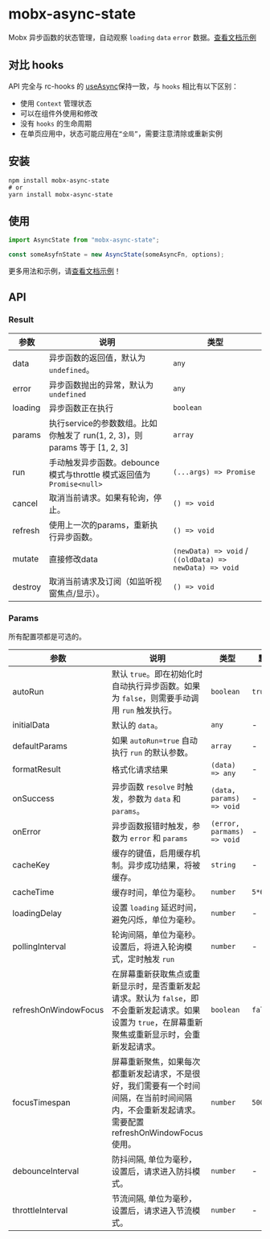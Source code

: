 # mobx-async-state

Mobx 异步函数的状态管理，自动观察 `loading` `data` `error` 数据。[查看文档示例]


## 对比 hooks

API 完全与 rc-hooks 的 [useAsync]保持一致，与 `hooks` 相比有以下区别：

- 使用 `Context` 管理状态
- 可以在组件外使用和修改
- 没有 `hooks` 的生命周期
- 在单页应用中，状态可能应用在`“全局”`，需要注意清除或重新实例


## 安装

```shell
npm install mobx-async-state
# or
yarn install mobx-async-state
```

## 使用

```javascript
import AsyncState from "mobx-async-state";

const someAsyfnState = new AsyncState(someAsyncFn, options);
```

更多用法和示例，请[查看文档示例]！


## API

### Result

参数 | 说明 | 类型 |
------------- | ------------- | ------------- |
data  | 异步函数的返回值，默认为 `undefined`。 | `any` |
error  | 异步函数抛出的异常，默认为 `undefined` | `any` |
loading  | 异步函数正在执行 | `boolean` |
params  | 执行service的参数数组。比如你触发了 run(1, 2, 3)，则 params 等于 [1, 2, 3] | `array` |
run  | 手动触发异步函数。debounce 模式与throttle 模式返回值为 `Promise<null>` | `(...args) => Promise` |
cancel  | 取消当前请求。如果有轮询，停止。 | `() => void` |
refresh  | 使用上一次的params，重新执行异步函数。 | `() => void` |
mutate  | 直接修改data | `(newData) => void` / `((oldData) => newData) => void` |
destroy  | 取消当前请求及订阅（如监听视窗焦点/显示）。 | `() => void` |

### Params

所有配置项都是可选的。

参数 | 说明 | 类型 | 默认值 |
------------- | ------------- | ------------- | ------------- |
autoRun  | 默认 `true`。即在初始化时自动执行异步函数。如果为 `false`，则需要手动调用 `run` 触发执行。 | `boolean` | `true` |
initialData  | 默认的 `data`。 | `any` | - |
defaultParams  | 如果 `autoRun=true` 自动执行 `run` 的默认参数。 |  `array`  | - |
formatResult  | 格式化请求结果 | `(data) => any` | - |
onSuccess  | 异步函数 `resolve` 时触发，参数为 `data` 和 `params`。 | `(data, params) => void` | - |
onError  | 异步函数报错时触发，参数为 `error` 和 `params` | `(error, parmams) => void` | - |
cacheKey  | 缓存的键值，启用缓存机制。异步成功结果，将被缓存。 | `string` | - |
cacheTime  | 缓存时间，单位为毫秒。 | `number` | `5*60*1000` |
loadingDelay  | 设置 `loading` 延迟时间，避免闪烁，单位为毫秒。| `number` | - |
pollingInterval | 轮询间隔，单位为毫秒。设置后，将进入轮询模式，定时触发 `run` | `number`  | - |
refreshOnWindowFocus  | 在屏幕重新获取焦点或重新显示时，是否重新发起请求。默认为 `false`，即不会重新发起请求。如果设置为 `true`，在屏幕重新聚焦或重新显示时，会重新发起请求。 | `boolean` | `false` |
focusTimespan  | 屏幕重新聚焦，如果每次都重新发起请求，不是很好，我们需要有一个时间间隔，在当前时间间隔内，不会重新发起请求。需要配置 refreshOnWindowFocus 使用。 | `number` | `5000` |
debounceInterval  | 防抖间隔, 单位为毫秒，设置后，请求进入防抖模式。 | `number` | - |
throttleInterval  | 节流间隔, 单位为毫秒，设置后，请求进入节流模式。 | `number` | - |

[useAsync]: https://doly-dev.github.io/rc-hooks/site/#/async/use-async
[查看文档示例]: https://caijf.github.io/mobx-async-state/site/#/mobx-asnyc-state